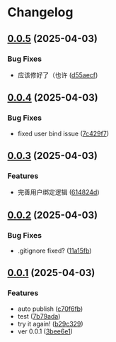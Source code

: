 # Changelog

## [0.0.5](https://github.com/Aliorpse/karin-plugin-ba/compare/v0.0.4...v0.0.5) (2025-04-03)


### Bug Fixes

* 应该修好了（也许 ([d55aecf](https://github.com/Aliorpse/karin-plugin-ba/commit/d55aecf5f0a4ff1c9bdead5cfb06ece75ea3df37))

## [0.0.4](https://github.com/Aliorpse/karin-plugin-ba/compare/v0.0.3...v0.0.4) (2025-04-03)


### Bug Fixes

* fixed user bind issue ([7c429f7](https://github.com/Aliorpse/karin-plugin-ba/commit/7c429f7f70afd7a42fbebf44abfc184bd22f13b0))

## [0.0.3](https://github.com/Aliorpse/karin-plugin-ba/compare/v0.0.2...v0.0.3) (2025-04-03)


### Features

* 完善用户绑定逻辑 ([614824d](https://github.com/Aliorpse/karin-plugin-ba/commit/614824d957246cbbdb6d37066cab9d802291d7aa))

## [0.0.2](https://github.com/Aliorpse/karin-plugin-ba/compare/v0.0.1...v0.0.2) (2025-04-03)


### Bug Fixes

* .gitignore fixed? ([11a15fb](https://github.com/Aliorpse/karin-plugin-ba/commit/11a15fb9d0f0ceac25a7ee36a889a8474dca31da))

## [0.0.1](https://github.com/Aliorpse/karin-plugin-ba/compare/v1.1.0...v0.0.1) (2025-04-03)


### Features

* auto publish ([c70f6fb](https://github.com/Aliorpse/karin-plugin-ba/commit/c70f6fbb16dd166896de34f45106b40687a5a8f1))
* test ([7b79ada](https://github.com/Aliorpse/karin-plugin-ba/commit/7b79ada2caf3a9d6cacd57d8d0e5e4c77664ae3c))
* try it again! ([b29c329](https://github.com/Aliorpse/karin-plugin-ba/commit/b29c329bbd7303071d60c0dd01fef40a8622a8c0))
* ver 0.0.1 ([3bee6e1](https://github.com/Aliorpse/karin-plugin-ba/commit/3bee6e153ea50afaaf4b357f9e24adad35e09c02))
